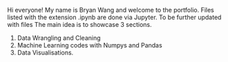 Hi everyone!
My name is Bryan Wang and welcome to the portfolio.
Files listed with the extension .ipynb are done via Jupyter.
To be further updated with files 
The main idea is to showcase 3 sections. 

  1. Data Wrangling and Cleaning
  2. Machine Learning codes with Numpys and Pandas
  3. Data Visualisations.
